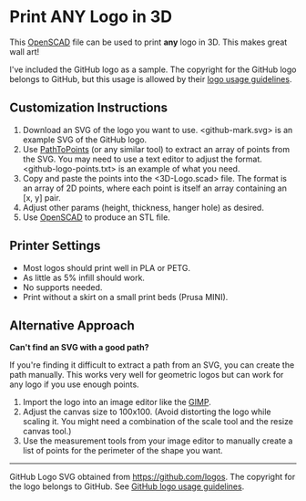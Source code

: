 # Print **ANY** Logo in 3D

This [OpenSCAD](https://openscad.org/) file can be used to print **any** logo in
3D. This makes great wall art!

I've included the GitHub logo as a sample. The copyright for the GitHub logo
belongs to GitHub, but this usage is allowed by their [logo usage
guidelines](https://github.com/logos).

## Customization Instructions

1. Download an SVG of the logo you want to use. <github-mark.svg> is an example
SVG of the GitHub logo.
2. Use [PathToPoints](https://shinao.github.io/PathToPoints/) (or any similar
tool) to extract an array of points from the SVG. You may need to use a text
editor to adjust the format. <github-logo-points.txt> is an example of what you
need.
3. Copy and paste the points into the <3D-Logo.scad> file. The format is an
array of 2D points, where each point is itself an array containing an [x, y]
pair.
4. Adjust other params (height, thickness, hanger hole) as desired.
5. Use [OpenSCAD](https://openscad.org/) to produce an STL file.

## Printer Settings

- Most logos should print well in PLA or PETG.
- As little as 5% infill should work.
- No supports needed.
- Print without a skirt on a small print beds (Prusa MINI).

## Alternative Approach

**Can't find an SVG with a good path?**

If you're finding it difficult to extract a path from an SVG, you can create the
path manually. This works very well for geometric logos but can work for any
logo if you use enough points.

1. Import the logo into an image editor like the [GIMP](https://www.gimp.org/).
2. Adjust the canvas size to 100x100. (Avoid distorting the logo while scaling
it. You might need a combination of the scale tool and the resize canvas tool.)
3. Use the measurement tools from your image editor to manually create a list of
points for the perimeter of the shape you want.

----

GitHub Logo SVG obtained from <https://github.com/logos>. The copyright for the
logo belongs to GitHub. See [GitHub logo usage
guidelines](https://github.com/logos).

